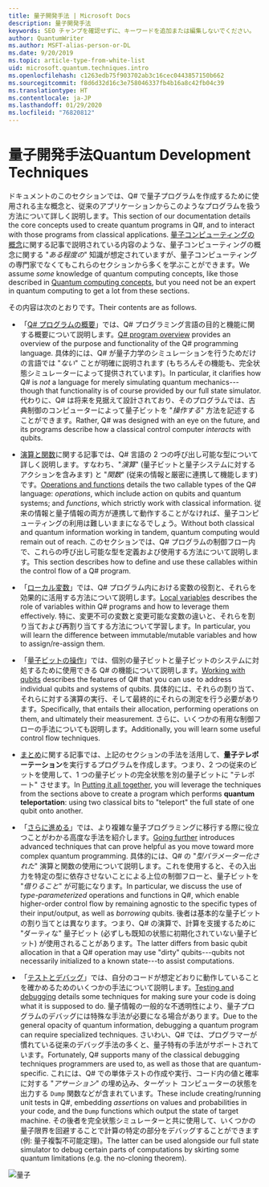 ```yaml
---
title: 量子開発手法 | Microsoft Docs
description: 量子開発手法
keywords: SEO チャンプを確認せずに、キーワードを追加または編集しないでください。
author: QuantumWriter
ms.author: MSFT-alias-person-or-DL
ms.date: 9/20/2019
ms.topic: article-type-from-white-list
uid: microsoft.quantum.techniques.intro
ms.openlocfilehash: c1263edb75f903702ab3c16cec0443857150b662
ms.sourcegitcommit: f8d6d32d16c3e758046337fb4b16a8c42fb04c39
ms.translationtype: HT
ms.contentlocale: ja-JP
ms.lasthandoff: 01/29/2020
ms.locfileid: "76820812"
---
```

# <a name="quantum-development-techniques"></a><span data-ttu-id="6d14c-104">量子開発手法</span><span class="sxs-lookup"><span data-stu-id="6d14c-104">Quantum Development Techniques</span></span>

<span data-ttu-id="6d14c-105">ドキュメントのこのセクションでは、Q# で量子プログラムを作成するために使用される主な概念と、従来のアプリケーションからこのようなプログラムを扱う方法について詳しく説明します。</span><span class="sxs-lookup"><span data-stu-id="6d14c-105">This section of our documentation details the core concepts used to create quantum programs in Q#, and to interact with those programs from classical applications.</span></span>
<span data-ttu-id="6d14c-106">[量子コンピューティングの概念](xref:microsoft.quantum.concepts.intro)に関する記事で説明されている内容のような、量子コンピューティングの概念に関する "*ある程度の*" 知識が想定されていますが、量子コンピューティングの専門家でなくてもこれらのセクションから多くを学ぶことができます。</span><span class="sxs-lookup"><span data-stu-id="6d14c-106">We assume *some* knowledge of quantum computing concepts, like those described in [Quantum computing concepts](xref:microsoft.quantum.concepts.intro), but you need not be an expert in quantum computing to get a lot from these sections.</span></span>

<span data-ttu-id="6d14c-107">その内容は次のとおりです。</span><span class="sxs-lookup"><span data-stu-id="6d14c-107">Their contents are as follows.</span></span>

- <span data-ttu-id="6d14c-108">「[Q# プログラムの概要](xref:microsoft.quantum.techniques.file-structure)」では、Q# プログラミング言語の目的と機能に関する概要について説明します。</span><span class="sxs-lookup"><span data-stu-id="6d14c-108">[Q# program overview](xref:microsoft.quantum.techniques.file-structure) provides an overview of the purpose and functionality of the Q# programming language.</span></span> 
    <span data-ttu-id="6d14c-109">具体的には、Q# が量子力学のシミュレーションを行うためだけの言語では "*ない*" ことが明確に説明されます (もちろんその機能も、完全状態シミュレーターによって提供されています)。</span><span class="sxs-lookup"><span data-stu-id="6d14c-109">In particular, it clarifies how Q# is *not* a language for merely simulating quantum mechanics---though that functionality is of course provided by our full state simulator.</span></span> 
    <span data-ttu-id="6d14c-110">代わりに、Q# は将来を見据えて設計されており、そのプログラムでは、古典制御のコンピューターによって量子ビットを "*操作する*" 方法を記述することができます。</span><span class="sxs-lookup"><span data-stu-id="6d14c-110">Rather, Q# was designed with an eye on the future, and its programs describe how a classical control computer *interacts* with qubits.</span></span> 

- <span data-ttu-id="6d14c-111">[演算と関数](xref:microsoft.quantum.techniques.opsandfunctions)に関する記事では、Q# 言語の 2 つの呼び出し可能な型について詳しく説明します。すなわち、"*演算*" (量子ビットと量子システムに対するアクションを含みます) と "*関数*" (従来の情報と厳密に連携して機能します) です。</span><span class="sxs-lookup"><span data-stu-id="6d14c-111">[Operations and functions](xref:microsoft.quantum.techniques.opsandfunctions) details the two callable types of the Q# language: *operations*, which include action on qubits and quantum systems; and *functions*, which strictly work with classical information.</span></span> 
    <span data-ttu-id="6d14c-112">従来の情報と量子情報の両方が連携して動作することがなければ、量子コンピューティングの利用は難しいままになるでしょう。</span><span class="sxs-lookup"><span data-stu-id="6d14c-112">Without both classical and quantum information working in tandem, quantum computing would remain out of reach.</span></span> 
    <span data-ttu-id="6d14c-113">このセクションでは、Q# プログラムの制御フロー内で、これらの呼び出し可能な型を定義および使用する方法について説明します。</span><span class="sxs-lookup"><span data-stu-id="6d14c-113">This section describes how to define and use these callables within the control flow of a Q# program.</span></span>

- <span data-ttu-id="6d14c-114">「[ローカル変数](xref:microsoft.quantum.techniques.local-variables)」では、Q# プログラム内における変数の役割と、それらを効果的に活用する方法について説明します。</span><span class="sxs-lookup"><span data-stu-id="6d14c-114">[Local variables](xref:microsoft.quantum.techniques.local-variables) describes the role of variables within Q# programs and how to leverage them effectively.</span></span> 
    <span data-ttu-id="6d14c-115">特に、変更不可の変数と変更可能な変数の違いと、それらを割り当ておよび再割り当てする方法について学習します。</span><span class="sxs-lookup"><span data-stu-id="6d14c-115">In particular, you will learn the difference between immutable/mutable variables and how to assign/re-assign them.</span></span>

- <span data-ttu-id="6d14c-116">「[量子ビットの操作](xref:microsoft.quantum.techniques.qubits)」では、個別の量子ビットと量子ビットのシステムに対処するために使用できる Q# の機能について説明します。</span><span class="sxs-lookup"><span data-stu-id="6d14c-116">[Working with qubits](xref:microsoft.quantum.techniques.qubits) describes the features of Q# that you can use to address individual qubits and systems of qubits.</span></span> 
    <span data-ttu-id="6d14c-117">具体的には、それらの割り当て、それらに対する演算の実行、そして最終的にそれらの測定を行う必要があります。</span><span class="sxs-lookup"><span data-stu-id="6d14c-117">Specifically, that entails their allocation, performing operations on them, and ultimately their measurement.</span></span> 
    <span data-ttu-id="6d14c-118">さらに、いくつかの有用な制御フローの手法についても説明します。</span><span class="sxs-lookup"><span data-stu-id="6d14c-118">Additionally, you will learn some useful control flow techniques.</span></span>

- <span data-ttu-id="6d14c-119">[まとめ](xref:microsoft.quantum.techniques.puttingittogether)に関する記事では、上記のセクションの手法を活用して、**量子テレポーテーション**を実行するプログラムを作成します。つまり、2 つの従来のビットを使用して、1 つの量子ビットの完全状態を別の量子ビットに "テレポート" させます。</span><span class="sxs-lookup"><span data-stu-id="6d14c-119">In [Putting it all together](xref:microsoft.quantum.techniques.puttingittogether), you will leverage the techniques from the sections above to create a program which performs **quantum teleportation**: using two classical bits to "teleport" the full state of one qubit onto another.</span></span>

- <span data-ttu-id="6d14c-120">「[さらに進める](xref:microsoft.quantum.techniques.going-further)」では、より複雑な量子プログラミングに移行する際に役立つことがわかる高度な手法を紹介します。</span><span class="sxs-lookup"><span data-stu-id="6d14c-120">[Going further](xref:microsoft.quantum.techniques.going-further) introduces advanced techniques that can prove helpful as you move toward more complex quantum programming.</span></span> 
    <span data-ttu-id="6d14c-121">具体的には、Q# の "*型パラメーター化された*" 演算と関数の使用について説明します。これを使用すると、その入出力を特定の型に依存させないことによる上位の制御フローと、量子ビットを "*借りること*" が可能になります。</span><span class="sxs-lookup"><span data-stu-id="6d14c-121">In particular, we discuss the use of *type-parameterized* operations and functions in Q#, which enable higher-order control flow by remaining agnostic to the specific types of their input/output, as well as *borrowing* qubits.</span></span> 
    <span data-ttu-id="6d14c-122">後者は基本的な量子ビットの割り当てとは異なります。つまり、Q# の演算で、計算を支援するために "ダーティな" 量子ビット (必ずしも既知の状態に初期化されていない量子ビット) が使用されることがあります。</span><span class="sxs-lookup"><span data-stu-id="6d14c-122">The latter differs from basic qubit allocation in that a Q# operation may use "dirty" qubits---qubits not necessarily initialized to a known state---to assist computations.</span></span>

- <span data-ttu-id="6d14c-123">「[テストとデバッグ](xref:microsoft.quantum.techniques.testing-and-debugging)」では、自分のコードが想定どおりに動作していることを確かめるためのいくつかの手法について説明します。</span><span class="sxs-lookup"><span data-stu-id="6d14c-123">[Testing and debugging](xref:microsoft.quantum.techniques.testing-and-debugging) details some techniques for making sure your code is doing what it is supposed to do.</span></span> 
    <span data-ttu-id="6d14c-124">量子情報の一般的な不透明性により、量子プログラムのデバッグには特殊な手法が必要になる場合があります。</span><span class="sxs-lookup"><span data-stu-id="6d14c-124">Due to the general opacity of quantum information, debugging a quantum program can require specialized techniques.</span></span> 
    <span data-ttu-id="6d14c-125">さいわい、Q# では、プログラマーが慣れている従来のデバッグ手法の多くと、量子特有の手法がサポートされています。</span><span class="sxs-lookup"><span data-stu-id="6d14c-125">Fortunately, Q# supports many of the classical debugging techniques programmers are used to, as well as those that are quantum-specific.</span></span> <span data-ttu-id="6d14c-126">これには、Q# での単体テストの作成や実行、コード内の値と確率に対する "*アサーション*" の埋め込み、ターゲット コンピューターの状態を出力する `Dump` 関数などが含まれています。</span><span class="sxs-lookup"><span data-stu-id="6d14c-126">These include creating/running unit tests in Q#, embedding *assertions* on values and probabilities in your code, and the `Dump` functions which output the state of target machine.</span></span> 
    <span data-ttu-id="6d14c-127">その後者を完全状態シミュレーターと共に使用して、いくつかの量子限界を回避することで計算の特定の部分をデバッグすることができます (例: 量子複製不可能定理)。</span><span class="sxs-lookup"><span data-stu-id="6d14c-127">The latter can be used alongside our full state simulator to debug certain parts of computations by skirting some quantum limitations (e.g. the no-cloning theorem).</span></span>


![量子](~/media/mobius_strip_preview.png)
